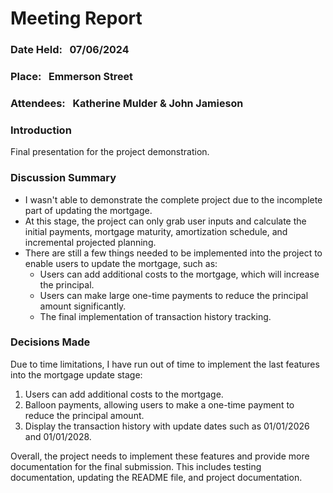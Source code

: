 # Meeting Report

### Date Held: &nbsp; <font size="3">07/06/2024</font>
### Place: &nbsp; <font size="3">Emmerson Street</font>
### Attendees: &nbsp; <font size="3">Katherine Mulder & John Jamieson</font>

### Introduction
Final presentation for the project demonstration.

### Discussion Summary
* I wasn't able to demonstrate the complete project due to the incomplete part of updating the mortgage.
* At this stage, the project can only grab user inputs and calculate the initial payments, mortgage maturity, amortization schedule, and incremental projected planning.
* There are still a few things needed to be implemented into the project to enable users to update the mortgage, such as:
  - Users can add additional costs to the mortgage, which will increase the principal.
  - Users can make large one-time payments to reduce the principal amount significantly.
  - The final implementation of transaction history tracking.

### Decisions Made
Due to time limitations, I have run out of time to implement the last features into the mortgage update stage:
1. Users can add additional costs to the mortgage.
2. Balloon payments, allowing users to make a one-time payment to reduce the principal amount.
3. Display the transaction history with update dates such as 01/01/2026 and 01/01/2028.

Overall, the project needs to implement these features and provide more documentation for the final submission. This includes testing documentation, updating the README file, and project documentation.
